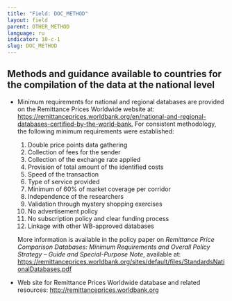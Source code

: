 ```yaml
---
title: "Field: DOC_METHOD"
layout: field
parent: OTHER_METHOD
language: ru
indicator: 10-c-1
slug: DOC_METHOD
---
```

## Methods and guidance available to countries for the compilation of the data at the national level

* Minimum requirements for national and regional databases are provided on the Remittance Prices Worldwide website at: <https://remittanceprices.worldbank.org/en/national-and-regional-databases-certified-by-the-world-bank.> For consistent methodology, the following minimum requirements were established:
    1. Double price points data gathering
    2. Collection of fees for the sender
    3. Collection of the exchange rate applied
    4. Provision of total amount of the identified costs
    5. Speed of the transaction
    6. Type of service provided
    7. Minimum of 60% of market coverage per corridor
    8. Independence of the researchers
    9. Validation through mystery shopping exercises
    10. No advertisement policy
    11. No subscription policy and clear funding process
    12. Linkage with other WB-approved databases

    More information is available in the policy paper on _Remittance Price Comparison Databases: Minimum Requirements and Overall Policy Strategy – Guide and Special-Purpose Note_, available at: <https://remittanceprices.worldbank.org/sites/default/files/StandardsNationalDatabases.pdf>
* Web site for Remittance Prices Worldwide database and related resources: <http://remittanceprices.worldbank.org>